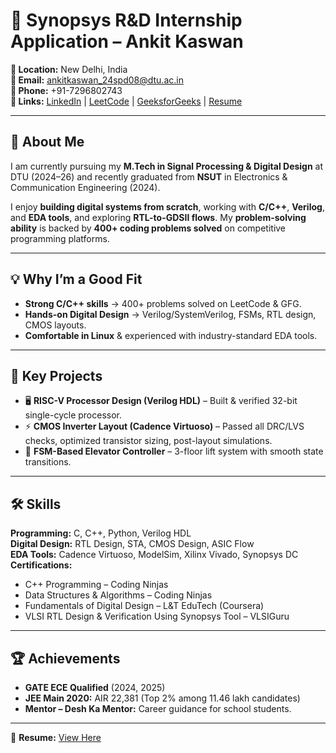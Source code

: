 # 📌 Synopsys R&D Internship Application – Ankit Kaswan

**📍 Location:** New Delhi, India  
**📧 Email:** [ankitkaswan_24spd08@dtu.ac.in](mailto:ankitkaswan_24spd08@dtu.ac.in)  
**📱 Phone:** +91-7296802743  
**🔗 Links:** [LinkedIn](https://www.linkedin.com/in/ankit-kaswan-220373219/) | [LeetCode](https://leetcode.com/u/ankitkaswan203/) | [GeeksforGeeks](https://www.geeksforgeeks.org/user/ankitkaszs3u/) | [Resume](https://drive.google.com/file/d/1xJhLEDpkxnsOZX0W9ApMA_mEskiM0BZT/view?usp=sharing)

---

## 👋 About Me
I am currently pursuing my **M.Tech in Signal Processing & Digital Design** at DTU (2024–26) and recently graduated from **NSUT** in Electronics & Communication Engineering (2024).  

I enjoy **building digital systems from scratch**, working with **C/C++**, **Verilog**, and **EDA tools**, and exploring **RTL-to-GDSII flows**. My **problem-solving ability** is backed by **400+ coding problems solved** on competitive programming platforms.

---

## 💡 Why I’m a Good Fit
- **Strong C/C++ skills** → 400+ problems solved on LeetCode & GFG.  
- **Hands-on Digital Design** → Verilog/SystemVerilog, FSMs, RTL design, CMOS layouts.  
- **Comfortable in Linux** & experienced with industry-standard EDA tools.  

---

## 📂 Key Projects
- 🖥 **RISC-V Processor Design (Verilog HDL)** – Built & verified 32-bit single-cycle processor.  
- ⚡ **CMOS Inverter Layout (Cadence Virtuoso)** – Passed all DRC/LVS checks, optimized transistor sizing, post-layout simulations.  
- 🚪 **FSM-Based Elevator Controller** – 3-floor lift system with smooth state transitions.

---

## 🛠 Skills
**Programming:** C, C++, Python, Verilog HDL  
**Digital Design:** RTL Design, STA, CMOS Design, ASIC Flow  
**EDA Tools:** Cadence Virtuoso, ModelSim, Xilinx Vivado, Synopsys DC  
**Certifications:**  
- C++ Programming – Coding Ninjas  
- Data Structures & Algorithms – Coding Ninjas  
- Fundamentals of Digital Design – L&T EduTech (Coursera)  
- VLSI RTL Design & Verification Using Synopsys Tool – VLSIGuru  

---

## 🏆 Achievements
- **GATE ECE Qualified** (2024, 2025)  
- **JEE Main 2020:** AIR 22,381 (Top 2% among 11.46 lakh candidates)  
- **Mentor – Desh Ka Mentor:** Career guidance for school students.

---

📄 **Resume:** [View Here](https://drive.google.com/file/d/1xJhLEDpkxnsOZX0W9ApMA_mEskiM0BZT/view?usp=sharing)  

